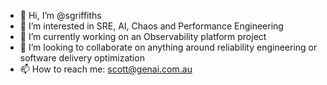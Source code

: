 - 👋 Hi, I’m @sgriffiths
- 👀 I’m interested in SRE, AI, Chaos and Performance Engineering
- 🌱 I’m currently working on an Observability platform project
- 💞️ I’m looking to collaborate on anything around reliability engineering or software delivery optimization
- 📫 How to reach me: scott@genai.com.au

